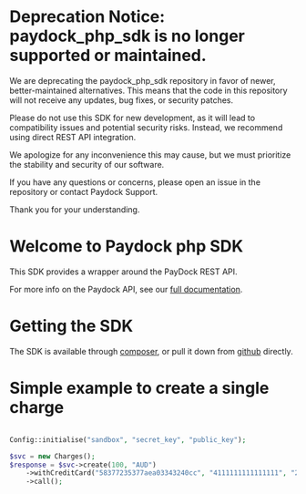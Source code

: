 # Deprecation Notice: paydock_php_sdk is no longer supported or maintained.

We are deprecating the paydock_php_sdk repository in favor of newer, better-maintained alternatives. This means that the code in this repository will not receive any updates, bug fixes, or security patches.

Please do not use this SDK for new development, as it will lead to compatibility issues and potential security risks. Instead, we recommend using direct REST API integration.

We apologize for any inconvenience this may cause, but we must prioritize the stability and security of our software.

If you have any questions or concerns, please open an issue in the repository or contact Paydock Support.

Thank you for your understanding.


# Welcome to Paydock php SDK

This SDK provides a wrapper around the PayDock REST API.

For more info on the Paydock API, see our [full documentation](https://docs.paydock.com).

# Getting the SDK

The SDK is available through [composer](https://packagist.org/packages/paydock/paydock_php_sdk), or pull it down from [github](https://github.com/PayDockDev/paydock_php_sdk) directly.

# Simple example to create a single charge


``` php

Config::initialise("sandbox", "secret_key", "public_key");

$svc = new Charges();
$response = $svc->create(100, "AUD")
    ->withCreditCard("58377235377aea03343240cc", "4111111111111111", "2020", "10", "Test Name", "123")
    ->call();

```
